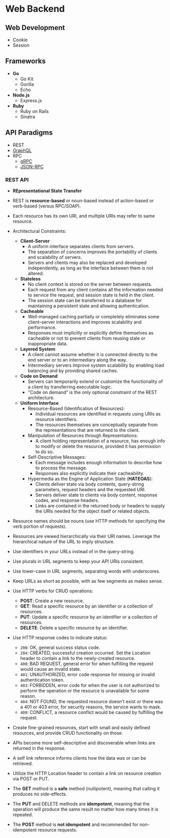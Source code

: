 # Web Backend

## Web Development

  * Cookie
  * Session


## Frameworks

  * **Go**
    * Go Kit
    * Gorilla
    * Echo
  * **Node.js**
    * Express.js
  * **Ruby**
    * Ruby on Rails
    * Sinatra


## API Paradigms

  * REST
  * [GraphQL](https://graphql.org)
  * RPC
    - [gRPC](https://grpc.io)
    - [JSON-RPC](https://www.jsonrpc.org)


### REST API

  * **REpresentational State Transfer**
  * REST is **resource-based** or noun-based instead of action-based or verb-based (versus RPC/SOAP).
  * Each resource has its own URI, and multiple URIs may refer to same resource.

  * Architectural Constraints:
    * **Client-Server**
      * A uniform interface separates clients from servers.
      * The separation of concerns improves the portability of clients and scalability of servers.
      * Servers and clients may also be replaced and developed independently, as long as the interface between them is not altered.
    * **Stateless**
      * No client context is stored on the server between requests.
      * Each request from any client contains all the information needed to service the request, and session state is held in the client.
      * The session state can be transferred to a database for maintaining a persistent state and allowing authentication.
    * **Cacheable**
      * Well-managed caching partially or completely eliminates some client–server interactions and improves scalability and performance.
      * Responses must implicitly or explicitly define themselves as cacheable or not to prevent clients from reusing stale or inappropriate data.
    * **Layered System**
      * A client cannot assume whether it is connected directly to the end server or to an intermediary along the way.
      * Intermediary servers improve system scalability by enabling load balancing and by providing shared caches.
    * **Code on Demand**
      * Servers can temporarily extend or customize the functionality of a client by transferring executable logic.
      * "Code on demand" is the only optional constraint of the REST architecture.
    * **Uniform Interface**
      * Resource-Based (Identification of Resources):
        * Individual resources are identified in requests using URIs as resource identifiers.
        * The resources themselves are conceptually separate from the representations that are returned to the client.
      * Manipulation of Resources through Representations:
        * A client holding representation of a resource, has enough info to modify or delete the resource, provided it has permission to do so.
      * Self-Descriptive Messages:
        * Each message includes enough information to describe how to process the message.
        * Responses also explicitly indicate their cacheability.
      * Hypermedia as the Engine of Application State (**HATEOAS**):
        * Clients deliver state via body contents, query-string parameters, request headers and the requested URI.
        * Servers deliver state to clients via body content, response codes, and response headers.
        * Links are contained in the returned body or headers to supply the URIs needed for the object itself or related objects.


  * Resource names should be nouns (use HTTP methods for specifying the verb portion of requests).
  * Resources are viewed hierarchically via their URI names. Leverage the hierarchical nature of the URL to imply structure.
  * Use identifiers in your URLs instead of in the query-string.
  * Use plurals in URL segments to keep your API URIs consistent.
  * Use lower-case in URL segments, separating words with underscores.
  * Keep URLs as short as possible, with as few segments as makes sense.


  * Use HTTP verbs for CRUD operations:
    * **POST**: Create a new resource.
    * **GET**: Read a specific resource by an identifier or a collection of resources.
    * **PUT**: Update a specific resource by an identifier or a collection of resources.
    * **DELETE**: Delete a specific resource by an identifier.


  * Use HTTP response codes to indicate status:
    * `200`: OK, general success status code.
    * `204`: CREATED, successful creation occurred. Set the Location header to contain a link to the newly-created resource.
    * `400`: BAD REQUEST, general error for when fulfilling the request would cause an invalid state.
    * `401`: UNAUTHORIZED, error code response for missing or invalid authentication token.
    * `403`: FORBIDDEN, error code for when the user is not authorized to perform the operation or the resource is unavailable for some reason.
    * `404`: NOT FOUND, the requested resource doesn't exist or there was a 401 or 403 error, for security reasons, the service wants to mask.
    * `409`: CONFLICT, a resource conflict would be caused by fulfilling the request.


  * Create fine-grained resources, start with small and easily defined resources, and provide CRUD functionality on those.
  * APIs become more self-descriptive and discoverable when links are returned in the response.
  * A self link reference informs clients how the data was or can be retrieved.
  * Utilize the HTTP Location header to contain a link on resource creation via POST or PUT.


  * The **GET** method is a **safe** method (nullipotent), meaning that calling it produces no side-effects.
  * The **PUT** and DELETE methods are **idempotent**, meaning that the operation will produce the same result no matter how many times it is repeated.
  * The **POST** method is **not idempotent** and recommended for non-idempotent resource requests.

